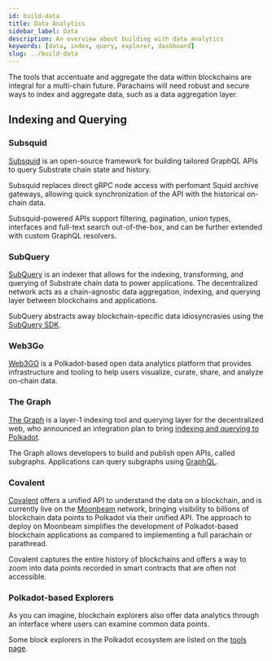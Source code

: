 ```yaml
---
id: build-data
title: Data Analytics
sidebar_label: Data
description: An overview about building with data analytics
keywords: [data, index, query, explorer, dashboard]
slug: ../build-data
---
```


The tools that accentuate and aggregate the data within blockchains are integral for a multi-chain future. 
Parachains will need robust and secure ways to index and aggregate data, such as a data aggregation layer.

## Indexing and Querying

### Subsquid

[Subsquid](https://subsquid.io/) is an open-source framework for building tailored GraphQL APIs to query Substrate chain state and history.

Subsquid replaces direct gRPC node access with perfomant Squid archive gateways, allowing quick synchronization of the API with the historical on-chain data.  

Subsquid-powered APIs support filtering, pagination, union types, interfaces and full-text search out-of-the-box, and can be further extended with custom GraphQL resolvers.

### SubQuery

[SubQuery](https://subquery.network/) is an indexer that allows for the indexing, transforming, 
and querying of Substrate chain data to power applications. The decentralized network acts as a 
chain-agnostic data aggregation, indexing, and querying layer between blockchains and applications.

SubQuery abstracts away blockchain-specific data idiosyncrasies using the 
[SubQuery SDK](https://github.com/subquery/subql).

### Web3Go

[Web3GO](https://web3go.xyz/) is a Polkadot-based open data analytics platform that provides 
infrastructure and tooling to help users visualize, curate, share, and analyze on-chain data.

### The Graph

[The Graph](https://thegraph.com/en/) is a layer-1 indexing tool and querying layer for the 
decentralized web, who announced an integration plan to bring 
[indexing and querying to Polkadot](https://medium.com/polkadot-network/the-graph-bringing-indexing-and-querying-to-polkadot-6b433e381fe8).

The Graph allows developers to build and publish open APIs, called subgraphs. 
Applications can query subgraphs using [GraphQL](https://graphql.org/).

### Covalent

[Covalent](https://www.covalenthq.com/) offers a unified API to understand the data on a blockchain,
and is currently live on the [Moonbeam](https://moonbeam.network/) network, bringing visibility to 
billions of blockchain data points to Polkadot via their unified API. The approach to deploy on 
Moonbeam simplifies the development of Polkadot-based blockchain 
applications as compared to implementing a full parachain or parathread. 

Covalent captures the entire history of blockchains and offers a way to zoom into data points recorded 
in smart contracts that are often not accessible.

### Polkadot-based Explorers

As you can imagine, blockchain explorers also offer data analytics through an interface where
users can examine common data points.

Some block explorers in the Polkadot ecosystem are listed on the [tools page](build-tools-index.md##block-explorers).
